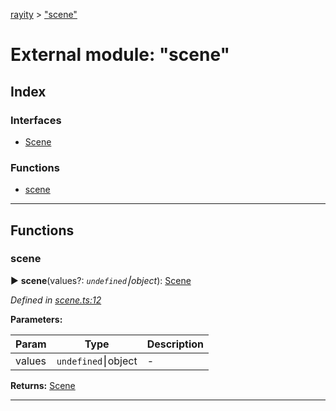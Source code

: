 [rayity](../README.md) > ["scene"](../modules/_scene_.md)



# External module: "scene"

## Index

### Interfaces

* [Scene](../interfaces/_scene_.scene.md)


### Functions

* [scene](_scene_.md#scene-1)



---
## Functions
<a id="scene-1"></a>

###  scene

► **scene**(values?: *`undefined`⎮object*): [Scene](../interfaces/_scene_.scene.md)




*Defined in [scene.ts:12](https://github.com/gribbet/rayity/blob/b9938d8/src/scene.ts#L12)*



**Parameters:**

| Param | Type | Description |
| ------ | ------ | ------ |
| values | `undefined`⎮object   |  - |





**Returns:** [Scene](../interfaces/_scene_.scene.md)





___


